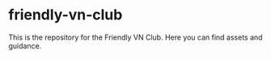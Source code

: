 # friendly-vn-club
This is the repository for the Friendly VN Club. Here you can find assets and guidance.
